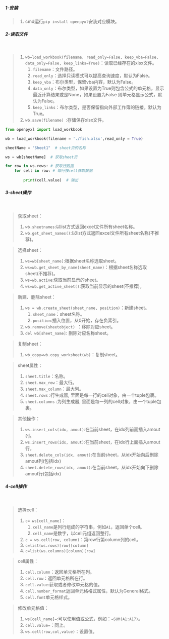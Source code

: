 ##### 1-安装

> 1. cmd运行`pip install openpyxl`安装对应模块。

##### 2-读取文件

<br>

> 1. `wb=load_workbook(filename, read_only=False, keep_vba=False, data_only=False, keep_links=True)`：读取已经存在的xlsx文件。
>     1. `filename`：文件路径。
>     2. `read_only`：选择只读模式可以提高查询速度，默认为False。
>     3. `keep_vba`：布尔类型，保留vba内容，默认为False。
>     4. `data_only`：布尔类型，如果设置为True则包含公式的单元格，显示最近计算结果或是None，如果设置为False 则单元格显示公式，默认为False。
>     5. `keep_links`：布尔类型，是否保留指向外部工作簿的链接。默认为True。
> 2. `wb.save(filename) `:存储保存xlsx文件。

```python
from openpyxl import load_workbook

wb = load_workbook(filename = './fish.xlsx',read_only = True)

sheetName = "Sheet1"  # sheet页的名称

ws = wb[sheetName]  # 获取sheet页

for row in ws.rows: # 获取行数据
    for cell in row: # 每行按cell获取数据
        
        print(cell.value)  # 输出
```

##### 3-sheet操作

<br>

> 获取sheet：
>
> 1. `wb.sheetnames`:以list方式返回excel文件所有sheet名称。
> 2. `wb.get_sheet_names()`:以list方式返回excel文件所有sheet名称(不推荐)。

> 选择sheet：
>
> 1. `ws=wb[sheet_name]`:根据sheet名称选取sheet。
> 2. `ws=wb.get_sheet_by_name(sheet_name)`：根据sheet名称选取sheet(不推荐)。
> 3. `ws=wb.active`:获取当前显示的sheet。
> 4. `ws=wb.get_active_sheet()`:获取当前显示的sheet(不推荐)。

> 新建、删除sheet：
>
> 1. `ws = wb.create_sheet(sheet_name, position)`：新建sheet。
>     1. `sheet_name`：sheet名称。
>     2. `position`:插入位置，从0开始，存在负索引。
> 2. `wb.remove(sheetobject) `：移除对应sheet。
> 3. `del wb[sheet_name]`: 删除对应名称sheet。

> 复制sheet：
>
> 1. `wb_copy=wb.copy_worksheet(wb)`：复制sheet。

> sheet属性：
>
> 1. `sheet.title`：名称。
> 2. `sheet.max_row`：最大行。
> 3. `sheet.max_column`：最大列。
> 4. `sheet.rows` :行生成器, 里面是每一行的cell对象，由一个tuple包裹。
> 5. `sheet.columns` :为列生成器, 里面是每一列的cell对象，由一个tuple包裹。

>其他操作：
>
>1. `ws.insert_cols(idx, amout)`:在当前sheet，在idx列前面插入amout列。
>2. `ws.insert_rows(idx, amout)`:在当前sheet，在idx行上面插入amout行。
>3. `sheet.delete_cols(idx, amout)`:在当前sheet，从idx开始向后删除amout列(包括idx)
>4. `sheet.delete_rows(idx, amout)`:在当前sheet，从idx开始向下删除amout行(包括idx)



##### 4-cell操作

<br>

> 选择cell：
>
> 1. `c= ws[cell_name]`：
>     1. `cell_name`是列行组成的字符串，例如`A1`，返回单个cell。
>     2. `cell_name`是数字，以cell元组返回整行。
> 2. `c = ws.cell(row, column)`：第row行第column列的cell。
> 3. `c=list(ws.rows)[row][column]`
> 4. `c=list(ws.columns)[column][row]`

> cell属性：
>
> 1. `cell.column`：返回单元格所在列。
> 2. `cell.row`：返回单元格所在行。
> 3. `cell.value`:获取或者修改单元格的值。
> 4. `cell.number_format`返回单元格格式属性，默认为General格式。
> 5. `cell.font`单元格样式。

>修改单元格值：
>
>1. `ws[cell_name]=`:可以使用值或公式，例如：`=SUM(A1:A17)`。
>2. `cell.value=`：同上。
>3. `ws.cell(row,col,value)`：设置值。
